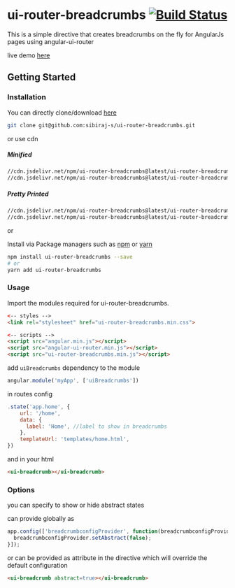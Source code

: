 # ui-router-breadcrumbs [![Build Status](https://travis-ci.com/sibiraj-s/ui-router-breadcrumbs.svg?branch=master)](https://travis-ci.com/sibiraj-s/ui-router-breadcrumbs)

This is a simple directive that creates breadcrumbs on the fly for AngularJs pages using angular-ui-router

live demo [here][demo]

## Getting Started

### Installation

You can directly clone/download [here][ui-router-breadcrumbs]

```bash
git clone git@github.com:sibiraj-s/ui-router-breadcrumbs.git
```

or use cdn

##### Minified

```bash
//cdn.jsdelivr.net/npm/ui-router-breadcrumbs@latest/ui-router-breadcrumbs.min.js
//cdn.jsdelivr.net/npm/ui-router-breadcrumbs@latest/ui-router-breadcrumbs.min.css
```

##### Pretty Printed

```bash
//cdn.jsdelivr.net/npm/ui-router-breadcrumbs@latest/ui-router-breadcrumbs.js
//cdn.jsdelivr.net/npm/ui-router-breadcrumbs@latest/ui-router-breadcrumbs.css
```

or

Install via Package managers such as [npm][npm] or [yarn][yarn]

```bash
npm install ui-router-breadcrumbs --save
# or
yarn add ui-router-breadcrumbs
```

### Usage

Import the modules required for ui-router-breadcrumbs.

 ```html
<-- styles -->
<link rel="stylesheet" href="ui-router-breadcrumbs.min.css">

<-- scripts -->
<script src="angular.min.js"></script>
<script src="angular-ui-router.min.js"></script>
<script src="ui-router-breadcrumbs.min.js"></script>
 ```

add `uiBreadcrumbs` dependency to the module

```js
angular.module('myApp', ['uiBreadcrumbs'])
```

in routes config

```js
.state('app.home', {
    url: '/home',
    data: {
      label: 'Home', //label to show in breadcrumbs
    },
    templateUrl: 'templates/home.html',
})
```

and in your html

```html
<ui-breadcrumb></ui-breadcrumb>
```

### Options

you can specify to show or hide abstract states

can provide globally as

```js
app.config(['breadcrumbconfigProvider', function(breadcrumbconfigProvider) {
  breadcrumbconfigProvider.setAbstract(false);
}]);
```

or can be provided as attribute in the directive which will override the default configuration

```html
<ui-breadcrumb abstract=true></ui-breadcrumb>
```

[npm]: https://www.npmjs.com/
[yarn]: https://yarnpkg.com/lang/en/
[github]: https://sibiraj-s.github.io/
[ui-router-breadcrumbs]: https://github.com/sibiraj-s/ui-router-breadcrumbs
[demo]: https://sibiraj-s.github.io/ui-router-breadcrumbs/
